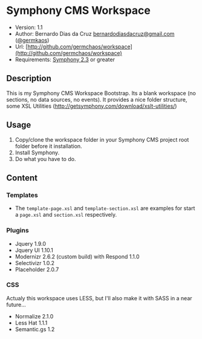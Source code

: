 # Symphony CMS Workspace
- Version: 1.1
- Author: Bernardo Dias da Cruz <bernardodiasdacruz@gmail.com> ([@germkaos](http://twitter.com/germkaos))
- Url: [http://github.com/germchaos/workspace](http://github.com/germchaos/workspace)
- Requirements: [Symphony 2.3](https://github.com/symphonycms/symphony-2) or greater

## Description
This is my Symphony CMS Workspace Bootstrap. Its a blank workspace (no sections, no data sources, no events).
It provides a nice folder structure, some XSL Utilities (http://getsymphony.com/download/xslt-utilities/)

## Usage
1. Copy/clone the workspace folder in your Symphony CMS project root folder before it installation.
2. Install Symphony.
3. Do what you have to do.

## Content

### Templates

- The `template-page.xsl` and `template-section.xsl` are examples for start a `page.xsl` and `section.xsl` respectively.

### Plugins

- Jquery 1.9.0
- Jquery UI 1.10.1
- Modernizr 2.6.2 (custom build) with Respond 1.1.0
- Selectivizr 1.0.2
- Placeholder 2.0.7

### CSS

Actualy this workspace uses LESS, but I'll also make it with SASS in a near future...

- Normalize 2.1.0
- Less Hat 1.1.1
- Semantic.gs 1.2